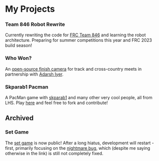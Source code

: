 # My Projects


### Team 846 Robot Rewrite
Currently rewriting the code for [FRC Team 846](https://github.com/Team846) and learning the robot architecture. Preparing for summer competitions this year and FRC 2023 build season!

### Who Won?
An [open-source finish camera](https://github.com/apawate/whowon) for track and cross-country meets in partnership with [Adarsh Iyer](https://github.com/adarshramiyer).

### Skparab1 Pacman
A PacMan game with [skparab1](https://github.com/skparab1) and many other very cool people, all from LHS. Play [here](https://skparab1.github.io) and feel free to fork and contribute!



## Archived

### Set Game
The [set game](https://github.com/apawate/Python3-Set-Game-2021) is now public! After a long hiatus, development will restart - first, primarily focusing on the [nightmare bug](https://github.com/apawate/Python3-Set-Game-2021/commit/b8bce2027e9d09ca5446327035736ee4e18524b0), which (despite me saying otherwise in the link) is still not completely fixed. 

